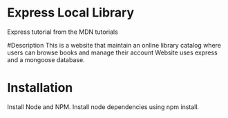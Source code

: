 # Express Local Library
Express tutorial from the MDN tutorials

#Description
This is a website that maintain an online library catalog where users can browse books and manage their account
Website uses express and a mongoose database.

# Installation
Install Node and NPM.
Install node dependencies using npm install. 

